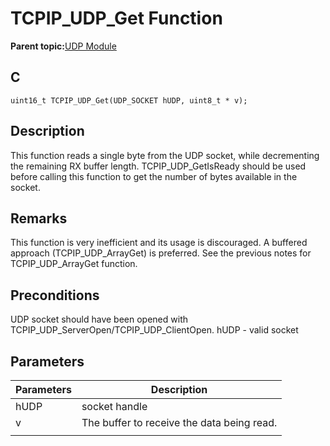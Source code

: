 # TCPIP\_UDP\_Get Function

**Parent topic:**[UDP Module](GUID-D2D8E9C8-0778-41E2-8F0B-194954B92250.md)

## C

```
uint16_t TCPIP_UDP_Get(UDP_SOCKET hUDP, uint8_t * v); 
```

## Description

This function reads a single byte from the UDP socket, while decrementing the remaining RX buffer length. TCPIP\_UDP\_GetIsReady should be used before calling this function to get the number of bytes available in the socket.

## Remarks

This function is very inefficient and its usage is discouraged. A buffered approach \(TCPIP\_UDP\_ArrayGet\) is preferred. See the previous notes for TCPIP\_UDP\_ArrayGet function.

## Preconditions

UDP socket should have been opened with TCPIP\_UDP\_ServerOpen/TCPIP\_UDP\_ClientOpen. hUDP - valid socket

## Parameters

|Parameters|Description|
|----------|-----------|
|hUDP|socket handle|
|v|The buffer to receive the data being read.|
|||

